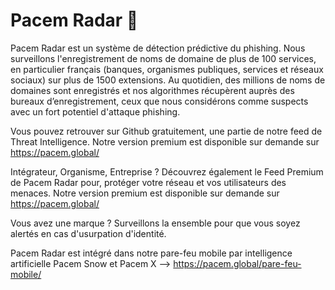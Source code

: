 # Pacem Radar 📡

Pacem Radar est un système de détection prédictive du phishing. Nous surveillons l'enregistrement de noms de domaine de plus de 100 services, en particulier français (banques, organismes publiques, services et réseaux sociaux) sur plus de 1500 extensions.
Au quotidien, des millions de noms de domaines sont enregistrés et nos algorithmes récupèrent auprès des bureaux d’enregistrement, ceux que nous considérons comme suspects avec un fort potentiel d'attaque phishing.

Vous pouvez retrouver sur Github gratuitement, une partie de notre feed de Threat Intelligence. Notre version premium est disponible sur demande sur https://pacem.global/

Intégrateur, Organisme, Entreprise ? Découvrez également le Feed Premium de Pacem Radar pour, protéger votre réseau et vos utilisateurs des menaces. Notre version premium est disponible sur demande sur https://pacem.global/

Vous avez une marque ? Surveillons la ensemble pour que vous soyez alertés en cas d'usurpation d'identité.



Pacem Radar est intégré dans notre pare-feu mobile par intelligence artificielle Pacem Snow et Pacem X --> https://pacem.global/pare-feu-mobile/

